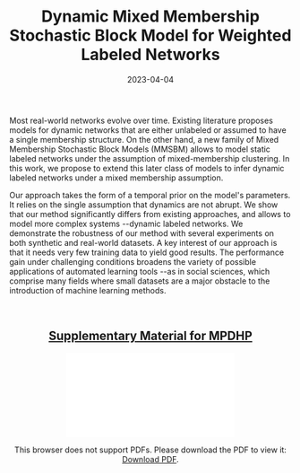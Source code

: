 ﻿---
layout: post
type: article
support: conference
link: /assets/img/articles/SDSBM/Article.pdf
title: Dynamic Mixed Membership Stochastic Block Model for Weighted Labeled Networks
authors: <b>G. Poux-Médard</b>, J. Velcin, S. Loudcher
journal: SIGIR
year: 2023
doi: 10.1145/3539618.3591675
date: 2023-04-04
description: # Add post description (optional)
img: articles/covers/31_SDSBM.jpg
fig-caption: The membership of items to various clusters evolve smoothly over time. In this picture, the goal is to
    predict a roman province (e.g. Illyria, Hispania, etc.) given a status (e.g. Slave, Senator, etc.) and a year. The 
    memberships variations are due to the new conquests of Roman empire over time (e.g. there were no Roman senators
    from Gauls before it was conquered).
tags: [clustering, social networks, social recommendation, dirichlet, stochastic block model, dynamic networks, block models, sbm, mmsbm]
---

Most real-world networks evolve over time. Existing literature proposes models for dynamic networks that 
are either unlabeled or assumed to have a single membership structure.
On the other hand, a new family of Mixed Membership Stochastic Block Models (MMSBM) 
allows to model static labeled networks under the assumption of mixed-membership clustering. 
In this work, we propose to extend this later class of models to infer dynamic labeled networks under 
a mixed membership assumption.

Our approach takes the form of a temporal prior on the model's parameters. 
It relies on the single assumption that dynamics are not abrupt. We show that our method significantly 
differs from existing approaches, and allows to model more complex systems --dynamic labeled networks. 
We demonstrate the robustness of our method with several experiments on both synthetic and real-world datasets.
A key interest of our approach is that it needs very few training data to yield good results. 
The performance gain under challenging conditions broadens the variety of possible applications 
of automated learning tools --as in social sciences, which comprise many fields where small 
datasets are a major obstacle to the introduction of machine learning methods.

<br>

## <center><u>Supplementary Material for MPDHP</u></center>
<center>
<object data="/assets/img/articles/SDSBM/SI.pdf" type="application/pdf" width="100%" height="700px">
    <embed src="/assets/img/articles/SDSBM/SI.pdf">
        <p>This browser does not support PDFs. Please download the PDF to view it: <a href="/assets/img/articles/SDSBM/SI.pdf">Download PDF</a>.</p>
</object>
</center>